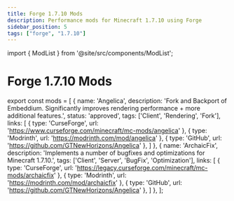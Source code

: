 ```yaml
---
title: Forge 1.7.10 Mods
description: Performance mods for Minecraft 1.7.10 using Forge
sidebar_position: 5
tags: ["forge", "1.7.10"]
---
```


import { ModList } from '@site/src/components/ModList';

# Forge 1.7.10 Mods

export const mods = [
  {
    name: 'Angelica',
    description: 'Fork and Backport of Embeddium. Significantly improves rendering performance + more additional features.',
    status: 'approved',
    tags: ['Client', 'Rendering', 'Fork'],
    links: [
      { type: 'CurseForge', url: 'https://www.curseforge.com/minecraft/mc-mods/angelica' },
      { type: 'Modrinth', url: 'https://modrinth.com/mod/angelica' },
      { type: 'GitHub', url: 'https://github.com/GTNewHorizons/Angelica' },
    ]
  },
  {
    name: 'ArchaicFix',
    description: 'Implements a number of bugfixes and optimizations for Minecraft 1.7.10.',
    tags: ['Client', 'Server', 'BugFix', 'Optimization'],
    links: [
      { type: 'CurseForge', url: 'https://legacy.curseforge.com/minecraft/mc-mods/archaicfix' },
      { type: 'Modrinth', url: 'https://modrinth.com/mod/archaicfix' },
      { type: 'GitHub', url: 'https://github.com/GTNewHorizons/Angelica' },
    ]
  },
];

<ModList mods={mods} />
